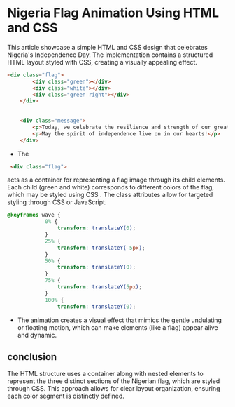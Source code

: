 # Nigeria Flag Animation Using HTML and CSS
This article showcase a simple HTML and CSS design that celebrates Nigeria's Independence Day. The implementation contains a structured HTML layout styled with CSS, creating a visually appealing effect.
```html
<div class="flag">
        <div class="green"></div>
        <div class="white"></div>
        <div class="green right"></div>
    </div>
    
    
    <div class="message">
        <p>Today, we celebrate the resilience and strength of our great nation.</p>
        <p>May the spirit of independence live on in our hearts!</p>
    </div>
```
 - The
```html
 <div class="flag">
```
acts as a container for representing a flag image through its child
elements. Each child
(green and white) corresponds to different colors of the flag, which may be styled using CSS . The class attributes allow for targeted styling through CSS or JavaScript.
```css
@keyframes wave {
            0% {
                transform: translateY(0);
            }
            25% {
                transform: translateY(-5px);
            }
            50% {
                transform: translateY(0);
            }
            75% {
                transform: translateY(5px);
            }
            100% {
                transform: translateY(0);
```
- The animation creates a visual effect that mimics the gentle undulating or floating motion, which can make elements (like a flag) appear alive and dynamic.
## conclusion
The HTML structure uses a container along with nested elements to represent the three distinct sections of the Nigerian flag, which are styled through CSS. This approach allows for clear layout organization, ensuring each color segment is distinctly defined.
